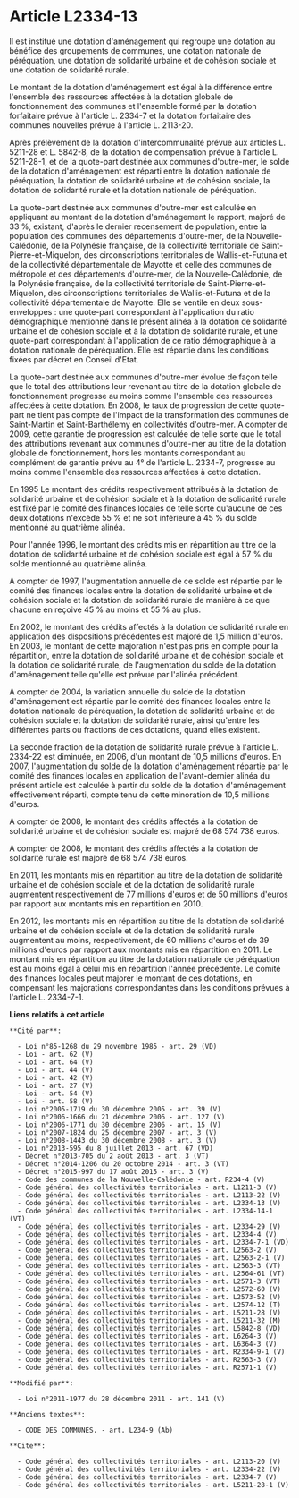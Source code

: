 # Article L2334-13

Il est institué une dotation d'aménagement qui regroupe une dotation au bénéfice des groupements de communes, une dotation
nationale de péréquation, une dotation de solidarité urbaine et de cohésion sociale et une dotation de solidarité rurale. 

Le montant de la dotation d'aménagement est égal à la différence entre l'ensemble des ressources affectées à la dotation
globale de fonctionnement des communes et l'ensemble formé par la dotation forfaitaire prévue à l'article L. 2334-7 et la
dotation forfaitaire des communes nouvelles prévue à l'article L. 2113-20. 

Après prélèvement de la dotation d'intercommunalité prévue aux articles L. 5211-28 et L. 5842-8, de la dotation de
compensation prévue à l'article L. 5211-28-1, et de la quote-part destinée aux communes d'outre-mer, le solde de la dotation
d'aménagement est réparti entre la dotation nationale de péréquation, la dotation de solidarité urbaine et de cohésion
sociale, la dotation de solidarité rurale et la dotation nationale de péréquation. 

La quote-part destinée aux communes d'outre-mer est calculée en appliquant au montant de la dotation d'aménagement le
rapport, majoré de 33 %, existant, d'après le dernier recensement de population, entre la population des communes des
départements d'outre-mer, de la Nouvelle-Calédonie, de la Polynésie française, de la collectivité territoriale de Saint-
Pierre-et-Miquelon, des circonscriptions territoriales de Wallis-et-Futuna et de la collectivité départementale de Mayotte et
celle des communes de métropole et des départements d'outre-mer, de la Nouvelle-Calédonie, de la Polynésie française, de la
collectivité territoriale de Saint-Pierre-et-Miquelon, des circonscriptions territoriales de Wallis-et-Futuna et de la
collectivité départementale de Mayotte. Elle se ventile en deux sous-enveloppes : une quote-part correspondant à
l'application du ratio démographique mentionné dans le présent alinéa à la dotation de solidarité urbaine et de cohésion
sociale et à la dotation de solidarité rurale, et une quote-part correspondant à l'application de ce ratio démographique à la
dotation nationale de péréquation. Elle est répartie dans les conditions fixées par décret en Conseil d'Etat. 

La quote-part destinée aux communes d'outre-mer évolue de façon telle que le total des attributions leur revenant au titre de
la dotation globale de fonctionnement progresse au moins comme l'ensemble des ressources affectées à cette dotation. En 2008,
le taux de progression de cette quote-part ne tient pas compte de l'impact de la transformation des communes de Saint-Martin
et Saint-Barthélemy en collectivités d'outre-mer. A compter de 2009, cette garantie de progression est calculée de telle
sorte que le total des attributions revenant aux communes d'outre-mer au titre de la dotation globale de fonctionnement, hors
les montants correspondant au complément de garantie prévu au 4° de l'article L. 2334-7, progresse au moins comme l'ensemble
des ressources affectées à cette dotation. 

En 1995 Le montant des crédits respectivement attribués à la dotation de solidarité urbaine et de cohésion sociale et à la
dotation de solidarité rurale est fixé par le comité des finances locales de telle sorte qu'aucune de ces deux dotations
n'excède 55 % et ne soit inférieure à 45 % du solde mentionné au quatrième alinéa. 

Pour l'année 1996, le montant des crédits mis en répartition au titre de la dotation de solidarité urbaine et de cohésion
sociale est égal à 57 % du solde mentionné au quatrième alinéa. 

A compter de 1997, l'augmentation annuelle de ce solde est répartie par le comité des finances locales entre la dotation de
solidarité urbaine et de cohésion sociale et la dotation de solidarité rurale de manière à ce que chacune en reçoive 45 % au
moins et 55 % au plus. 

En 2002, le montant des crédits affectés à la dotation de solidarité rurale en application des dispositions précédentes est
majoré de 1,5 million d'euros. En 2003, le montant de cette majoration n'est pas pris en compte pour la répartition, entre la
dotation de solidarité urbaine et de cohésion sociale et la dotation de solidarité rurale, de l'augmentation du solde de la
dotation d'aménagement telle qu'elle est prévue par l'alinéa précédent. 

A compter de 2004, la variation annuelle du solde de la dotation d'aménagement est répartie par le comité des finances
locales entre la dotation nationale de péréquation, la dotation de solidarité urbaine et de cohésion sociale et la dotation
de solidarité rurale, ainsi qu'entre les différentes parts ou fractions de ces dotations, quand elles existent. 

La seconde fraction de la dotation de solidarité rurale prévue à l'article L. 2334-22 est diminuée, en 2006, d'un montant de
10,5 millions d'euros. En 2007, l'augmentation du solde de la dotation d'aménagement répartie par le comité des finances
locales en application de l'avant-dernier alinéa du présent article est calculée à partir du solde de la dotation
d'aménagement effectivement réparti, compte tenu de cette minoration de 10,5 millions d'euros. 

A compter de 2008, le montant des crédits affectés à la dotation de solidarité urbaine et de cohésion sociale est majoré de
68 574 738 euros. 

A compter de 2008, le montant des crédits affectés à la dotation de solidarité rurale est majoré de 68 574 738 euros. 

En 2011, les montants mis en répartition au titre de la dotation de solidarité urbaine et de cohésion sociale et de la
dotation de solidarité rurale augmentent respectivement de 77 millions d'euros et de 50 millions d'euros par rapport aux
montants mis en répartition en 2010. 

En 2012, les montants mis en répartition au titre de la dotation de solidarité urbaine et de cohésion sociale et de la
dotation de solidarité rurale augmentent au moins, respectivement, de 60 millions d'euros et de 39 millions d'euros par
rapport aux montants mis en répartition en 2011. Le montant mis en répartition au titre de la dotation nationale de
péréquation est au moins égal à celui mis en répartition l'année précédente. Le comité des finances locales peut majorer le
montant de ces dotations, en compensant les majorations correspondantes dans les conditions prévues à l'article L. 2334-7-1.

**Liens relatifs à cet article**

	**Cité par**:

	  - Loi n°85-1268 du 29 novembre 1985 - art. 29 (VD)
	  - Loi - art. 62 (V)
	  - Loi - art. 64 (V)
	  - Loi - art. 44 (V)
	  - Loi - art. 42 (V)
	  - Loi - art. 27 (V)
	  - Loi - art. 54 (V)
	  - Loi - art. 58 (V)
	  - Loi n°2005-1719 du 30 décembre 2005 - art. 39 (V)
	  - Loi n°2006-1666 du 21 décembre 2006 - art. 127 (V)
	  - Loi n°2006-1771 du 30 décembre 2006 - art. 15 (V)
	  - Loi n°2007-1824 du 25 décembre 2007 - art. 3 (V)
	  - Loi n°2008-1443 du 30 décembre 2008 - art. 3 (V)
	  - Loi n°2013-595 du 8 juillet 2013 - art. 67 (VD)
	  - Décret n°2013-705 du 2 août 2013 - art. 3 (VT)
	  - Décret n°2014-1206 du 20 octobre 2014 - art. 3 (VT)
	  - Décret n°2015-997 du 17 août 2015 - art. 3 (V)
	  - Code des communes de la Nouvelle-Calédonie - art. R234-4 (V)
	  - Code général des collectivités territoriales - art. L1211-3 (V)
	  - Code général des collectivités territoriales - art. L2113-22 (V)
	  - Code général des collectivités territoriales - art. L2334-13 (V)
	  - Code général des collectivités territoriales - art. L2334-14-1 (VT)
	  - Code général des collectivités territoriales - art. L2334-29 (V)
	  - Code général des collectivités territoriales - art. L2334-4 (V)
	  - Code général des collectivités territoriales - art. L2334-7-1 (VD)
	  - Code général des collectivités territoriales - art. L2563-2 (V)
	  - Code général des collectivités territoriales - art. L2563-2-1 (V)
	  - Code général des collectivités territoriales - art. L2563-3 (VT)
	  - Code général des collectivités territoriales - art. L2564-61 (VT)
	  - Code général des collectivités territoriales - art. L2571-3 (VT)
	  - Code général des collectivités territoriales - art. L2572-60 (V)
	  - Code général des collectivités territoriales - art. L2573-52 (V)
	  - Code général des collectivités territoriales - art. L2574-12 (T)
	  - Code général des collectivités territoriales - art. L5211-28 (V)
	  - Code général des collectivités territoriales - art. L5211-32 (M)
	  - Code général des collectivités territoriales - art. L5842-8 (VD)
	  - Code général des collectivités territoriales - art. L6264-3 (V)
	  - Code général des collectivités territoriales - art. L6364-3 (V)
	  - Code général des collectivités territoriales - art. R2334-9-1 (V)
	  - Code général des collectivités territoriales - art. R2563-3 (V)
	  - Code général des collectivités territoriales - art. R2571-1 (V)

	**Modifié par**:

	  - Loi n°2011-1977 du 28 décembre 2011 - art. 141 (V)

	**Anciens textes**:

	  - CODE DES COMMUNES. - art. L234-9 (Ab)

	**Cite**:

	  - Code général des collectivités territoriales - art. L2113-20 (V)
	  - Code général des collectivités territoriales - art. L2334-22 (V)
	  - Code général des collectivités territoriales - art. L2334-7 (V)
	  - Code général des collectivités territoriales - art. L5211-28-1 (V)

